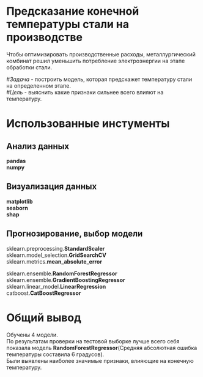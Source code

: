# Предсказание конечной температуры стали на производстве  
Чтобы оптимизировать производственные расходы, металлургический комбинат решил уменьшить потребление электроэнергии на этапе обработки стали.

#*Задача* - построить модель, которая предскажет температуру стали на определенном этапе.  
#*Цель* - выяснить какие признаки сильнее всего влияют на температуру.

# Использованные инстументы  
## Анализ данных  
**pandas**  
**numpy**  
## Визуализация данных  
**matplotlib**  
**seaborn**  
**shap**  
## Прогнозирование, выбор модели  
sklearn.preprocessing.**StandardScaler**  
sklearn.model_selection.**GridSearchCV**  
sklearn.metrics.**mean_absolute_error**  

sklearn.ensemble.**RandomForestRegressor**  
sklearn.ensemble.**GradientBoostingRegressor**  
sklearn.linear_model.**LinearRegression**  
catboost.**CatBoostRegressor**  

# Общий вывод  
Обучены 4 модели.  
По результатам проверки на тестовой выборке лучше всего себя показала модель **RandomForestRegressor**(Средняя абсолютная ошибка температуры составила 6 градусов).  
Были выявлены наиболее значимые признаки, влияющие на конечную температуру.



